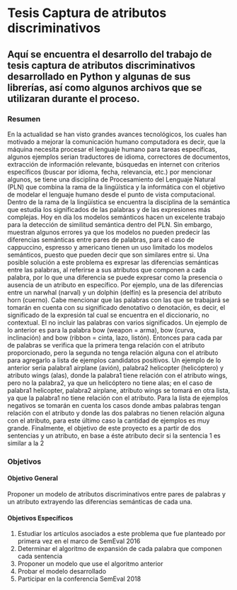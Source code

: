 # Tesis Captura de atributos discriminativos

## Aquí se encuentra el desarrollo del trabajo de tesis captura de atributos discriminativos desarrollado en Python y algunas de sus librerías, así como algunos archivos que se utilizaran durante el proceso.

### Resumen

En la actualidad se han visto grandes avances tecnológicos, los cuales han motivado a mejorar la comunicación humano computadora es decir, que la máquina necesita procesar el lenguaje humano para tareas específicas, algunos ejemplos serian traductores de idioma, correctores de documentos, extracción de información relevante, búsquedas en internet con criterios específicos (buscar por idioma, fecha, relevancia, etc.) por mencionar algunos, se tiene una disciplina de Procesamiento del Lenguaje Natural (PLN) que combina la rama de la lingüística y la informática con el objetivo de modelar el lenguaje humano desde el punto de vista computacional.
Dentro de la rama de la lingüística se encuentra la disciplina de la semántica que estudia los significados de las palabras y de las expresiones más complejas. Hoy en día los modelos semánticos hacen un excelente trabajo para la detección de similitud semántica dentro del PLN. Sin embargo, muestran algunos errores ya que los modelos no pueden predecir las diferencias semánticas entre pares de palabras, para el caso de cappuccino, espresso y americano tienen un uso limitado los modelos semánticos, puesto que pueden decir que son similares entre si. Una posible solución a este problema es expresar las diferencias semánticas entre las palabras, al referirse a sus atributos que componen a cada palabra, por lo que una diferencia se puede expresar como la presencia o ausencia de un atributo en específico. Por ejemplo, una de las diferencias entre un narwhal (narval) y un dolphin (delfín) es la presencia del atributo horn (cuerno). Cabe mencionar que las palabras con las que se trabajará se tomarán en cuenta con su significado denotativo o denotación, es decir, el significado de la expresión tal cual se encuentra en el diccionario, no contextual. El no incluir las palabras con varios significados. Un ejemplo de lo anterior es para la palabra bow (weapon = arma), bow (curva, inclinación) and bow (ribbon = cinta, lazo, listón).
Entonces para cada par de palabras se verifica que la primera tenga relación con el atributo proporcionado, pero la segunda no tenga relación alguna con el atributo para agregarlo a lista de ejemplos candidatos positivos. Un ejemplo de lo anterior seria palabra1 airplane (avión), palabra2 helicopter (helicóptero) y atributo wings (alas), donde la palabra1 tiene relación con el atributo wings, pero no la palabra2, ya que un helicóptero no tiene alas; en el caso de palabra1 helicopter, palabra2 airplane, atributo wings se tomará en otra lista, ya que la palabra1 no tiene relación con el atributo. Para la lista de ejemplos negativos se tomarán en cuenta los casos donde ambas palabras tengan relación con el atributo y donde las dos palabras no tienen relación alguna con el atributo, para este último caso la cantidad de ejemplos es muy grande.
Finalmente, el objetivo de este proyecto es a partir de dos sentencias y un atributo, en base a éste atributo decir si la sentencia 1 es similar a la 2


### Objetivos
#### Objetivo General
Proponer un modelo de atributos discriminativos entre pares de palabras y un atributo extrayendo las diferencias semánticas de cada una.

#### Objetivos Específicos
1. Estudiar los artículos asociados a este problema que fue planteado por primera vez en el marco de SemEval 2016
2. Determinar el algoritmo de expansión de cada palabra que componen cada sentencia
3. Proponer un modelo que use el algoritmo anterior
4. Probar el modelo desarrollado
5. Participar en la conferencia SemEval 2018
